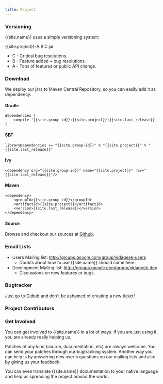 ```yaml
---
title: Project
---
```


### Versioning

{{site.name}} uses a simple versioning system:

{{site.project}}-A.B.C.jar

- C - Critical bug resolutions.
- B - Feature added + bug resolutions.
- A - Tons of features or public API change.

### Download

We deploy our jars to Maven Central Repository, so you can easily add it as dependency:

#### Gradle

    dependencies {
        compile '{{site.group-id}}:{{site.project}}:{{site.last_release}}'
    }

#### SBT

    libraryDependencies += "{{site.group-id}}" % "{{site.project}}" % "{{site.last_release}}"

#### Ivy

    <dependency org="{{site.group-id}}" name="{{site.project}}" rev="{{site.last_release}}"/>

#### Maven 

    <dependency>
        <groupId>{{site.group-id}}</groupId>
        <artifactId>{{site.project}}</artifactId>
        <version>{{site.last_release}}</version>
    </dependency>


#### Source
Browse and checkout our sources at [Github](http://github.com/{{site.organization}}/{{site.project}}/).

### Email Lists

- Users Mailing list: http://groups.google.com/group/vidageek-users
    - Doubts about how to use {{site.name}} should come here.
- Development Mailing list: http://groups.google.com/group/vidageek-dev
    - Discussions on new features or bugs.

### Bugtracker

Just go to [Github](http://github.com/{{site.organization}}/{{site.project}}/issues) and don't be ashamed of creating a new ticket!

### Project Contributors

<div id="contributors"></div>

### Get Involved

You can get involved to {{site.name}} in a lot of ways. If you are just using it, you are already really helping us. 

Patches of any kind (source, documentation, etc) are always welcome. You can send your patches through our 
bugtracking system. Another way you can help is by answering new user's questions on our mailing lists and 
also by giving us your feedback. 

You can even translate {{site.name}} documentation to your native language and help 
us spreading the project around the world.
